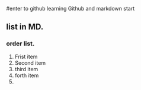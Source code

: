 #enter to github
learning Github and markdown
start

## list in MD.

### order list.

1. Frist item
2. Second item
3. third item
4. forth item
5. 
